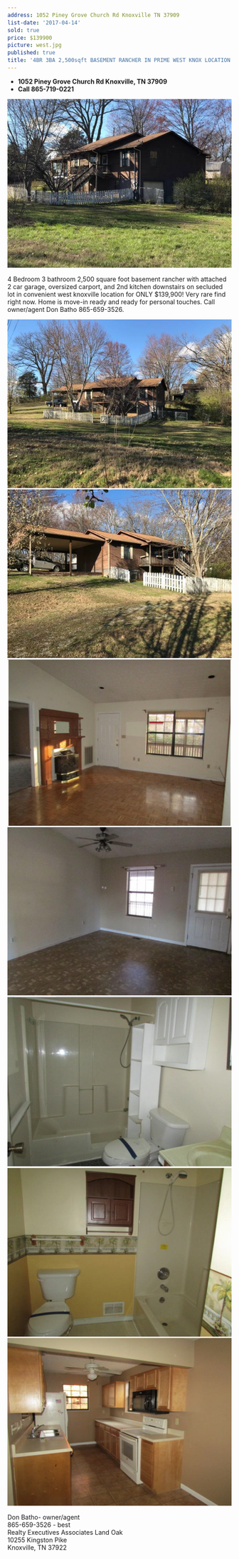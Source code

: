 ```yaml
---
address: 1052 Piney Grove Church Rd Knoxville TN 37909
list-date: '2017-04-14'
sold: true
price: $139900
picture: west.jpg
published: true
title: '4BR 3BA 2,500sqft BASEMENT RANCHER IN PRIME WEST KNOX LOCATION!'
---
```



* **1052 Piney Grove Church Rd Knoxville, TN 37909**
* **Call 865-719-0221**

![](/uploads/versions/00p0p-dbycj9gto96-600x450---x----600-450x---.jpg)

4 Bedroom 3 bathroom 2,500 square foot basement rancher with attached 2 car garage, oversized carport, and 2nd kitchen downstairs on secluded lot in convenient west knoxville location for ONLY $139,900! Very rare find right now. Home is move-in ready and ready for personal touches. Call owner/agent Don Batho 865-659-3526.

![](/uploads/versions/00r0r-gxsrrasuwdf-600x450---x----600-450x---.jpg)![](/uploads/versions/00808-enohmzia1co-600x450---x----600-450x---.jpg)![](/uploads/versions/screen-shot-2017-04-03-at-12-19-55-pm---x----1292-958x---.png)![](/uploads/versions/screen-shot-2017-04-03-at-12-22-52-pm---x----1274-954x---.png)![](/uploads/versions/screen-shot-2017-04-03-at-12-21-09-pm---x----1278-966x---.png)![](/uploads/versions/screen-shot-2017-04-03-at-12-22-35-pm---x----1272-954x---.png)![](/uploads/versions/screen-shot-2017-04-03-at-12-23-14-pm---x----1274-950x---.png)

Don Batho- owner/agent<br>865-659-3526 - best<br>Realty Executives Associates Land Oak<br>10255 Kingston Pike<br>Knoxville, TN 37922